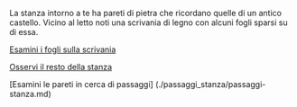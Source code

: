 La stanza intorno a te ha pareti di pietra che ricordano quelle di un antico castello.
Vicino al letto noti una scrivania di legno con alcuni fogli sparsi su di essa.

[Esamini i fogli sulla scrivania](esamina-fogli/esamina-fogli.md)

[Osservi il resto della stanza](controlla-stanza/controlla-stanza.md)

[Esamini le pareti in cerca di passaggi] (./passaggi_stanza/passaggi-stanza.md)
